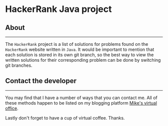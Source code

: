 # HackerRank Java project

## About

* * *

The `HackerRank` project is a list of solutions for problems found on the
`HackerRank` website written in `Java`. It would be important to mention that
each solution is stored in its own git branch, so the best way to view the
written solutions for their corresponding problem can be done by switching
git branches.

## Contact the developer

* * *

You may find that I have a number of ways that you can contact
me. All of these methods happen to be listed on my blogging platform
[Mike's virtual office](https://michaelbrockus.home.blog/contact/).

Lastly don't forget to have a cup of virtual coffee. Thanks.
